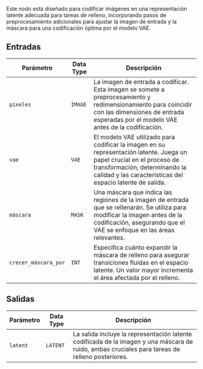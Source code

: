 
Este nodo está diseñado para codificar imágenes en una representación latente adecuada para tareas de relleno, incorporando pasos de preprocesamiento adicionales para ajustar la imagen de entrada y la máscara para una codificación óptima por el modelo VAE.

## Entradas

| Parámetro      | Data Type | Descripción |
|----------------|-------------|-------------|
| `píxeles`       | `IMAGE`     | La imagen de entrada a codificar. Esta imagen se somete a preprocesamiento y redimensionamiento para coincidir con las dimensiones de entrada esperadas por el modelo VAE antes de la codificación. |
| `vae`          | `VAE`       | El modelo VAE utilizado para codificar la imagen en su representación latente. Juega un papel crucial en el proceso de transformación, determinando la calidad y las características del espacio latente de salida. |
| `máscara`         | `MASK`      | Una máscara que indica las regiones de la imagen de entrada que se rellenarán. Se utiliza para modificar la imagen antes de la codificación, asegurando que el VAE se enfoque en las áreas relevantes. |
| `crecer_máscara_por` | `INT`       | Especifica cuánto expandir la máscara de relleno para asegurar transiciones fluidas en el espacio latente. Un valor mayor incrementa el área afectada por el relleno. |

## Salidas

| Parámetro | Data Type | Descripción |
|-----------|-------------|-------------|
| `latent`  | `LATENT`    | La salida incluye la representación latente codificada de la imagen y una máscara de ruido, ambas cruciales para tareas de relleno posteriores. |
